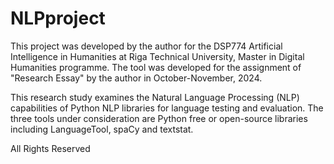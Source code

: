 # NLPproject
This project was developed by the author for the  DSP774 Artificial Intelligence in Humanities at Riga Technical University, Master in Digital Humanities programme. The tool was developed for the assignment of "Research Essay" by the author in October-November, 2024.

This research study examines the Natural Language Processing (NLP) capabilities of Python NLP libraries for language testing and evaluation. The three tools under consideration are Python free or open-source libraries including LanguageTool, spaCy and textstat. 

All Rights Reserved

